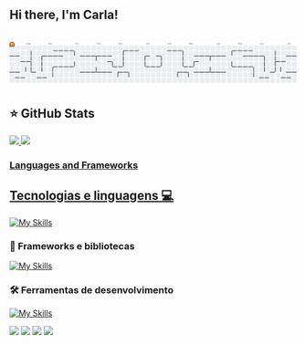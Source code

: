 ## Hi there, I'm Carla!

<br>

<picture>
  <source media="(prefers-color-scheme: dark)" srcset="https://raw.githubusercontent.com/eduardavieira-dev/eduardavieira-dev/output/pacman-contribution-graph-dark.svg">
  <source media="(prefers-color-scheme: light)" srcset="https://raw.githubusercontent.com/eduardavieira-dev/eduardavieira-dev/output/pacman-contribution-graph.svg">
  <img alt="pacman contribution graph" src="https://raw.githubusercontent.com/eduardavieira-dev/eduardavieira-dev/output/pacman-contribution-graph.svg">
</picture>

## ⭐ GitHub Stats
<a href="https://github.com/eduardavieira-dev">
  <img height="180em" src="https://github-readme-stats.vercel.app/api?username=eduardavieira-dev&show_icons=true&theme=radical&include_all_commits=true&count_private=true"/>
  <img height="180em" src="https://github-readme-stats.vercel.app/api/top-langs/?username=eduardavieira-dev&layout=compact&langs_count=6&theme=radical"/>


### Languages and Frameworks

## Tecnologias e linguagens 💻

[![My Skills](https://skillicons.dev/icons?i=python,html,css,js,c,cpp,java,docker,cs)](https://skillicons.dev)

### 🚀 Frameworks e bibliotecas
[![My Skills](https://skillicons.dev/icons?i=react,nodejs,vite,spring,mysql,postgres)](https://skillicons.dev)

### 🛠️ Ferramentas de desenvolvimento
[![My Skills](https://skillicons.dev/icons?i=git,github,figma,vscode,postman,aws,cmake,godot,idea)](https://skillicons.dev)


 
<div> 
  <a href="https://instagram.com/carlasant.ana" target="_blank"><img src="https://img.shields.io/badge/-Instagram-%23E4405F?style=for-the-badge&logo=instagram&logoColor=white" target="_blank"></a>
 <a href="https://discord.gg/notboybutgenius" target="_blank"><img src="https://img.shields.io/badge/Discord-7289DA?style=for-the-badge&logo=discord&logoColor=white" target="_blank"></a> 
  <a href = "mailto:carlaparecidasantana@gmail.com"><img src="https://img.shields.io/badge/-Gmail-%23333?style=for-the-badge&logo=gmail&logoColor=white" target="_blank"></a>
  <a href="https://www.linkedin.com/in/carla-aparecida-sant-ana" target="_blank"><img src="https://img.shields.io/badge/-LinkedIn-%230077B5?style=for-the-badge&logo=linkedin&logoColor=white" target="_blank"></a> 
  
</div>
